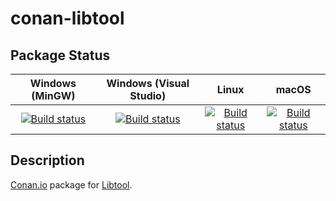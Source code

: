 # conan-libtool

## Package Status

| Windows (MinGW) | Windows (Visual Studio) | Linux | macOS |
|:---------------:|:-----------------------:|:-----:|:-----:|
|[![Build status](https://ci.appveyor.com/api/projects/status/x0oucicx8pwttbl7/branch/testing%2F2.4.6?svg=true)](https://ci.appveyor.com/project/SpaceIm/conan-libtool)|[![Build status](https://github.com/SpaceIm/conan-libtool/workflows/.github/workflows/windows.yml/badge.svg?branch=testing%2F2.4.6)](https://github.com/SpaceIm/conan-libtool/actions/workflows/windows.yml?query=branch%3Atesting%2F2.4.6)|[![Build status](https://github.com/SpaceIm/conan-libtool/workflows/.github/workflows/linux.yml/badge.svg?branch=testing%2F2.4.6)](https://github.com/SpaceIm/conan-libtool/actions/workflows/linux.yml?query=branch%3Atesting%2F2.4.6)|[![Build status](https://github.com/SpaceIm/conan-libtool/workflows/.github/workflows/macos.yml/badge.svg?branch=testing%2F2.4.6)](https://github.com/SpaceIm/conan-libtool/actions/workflows/macos.yml?query=branch%3Atesting%2F2.4.6)|

## Description

[Conan.io](https://conan.io) package for [Libtool](https://www.gnu.org/software/libtool).
